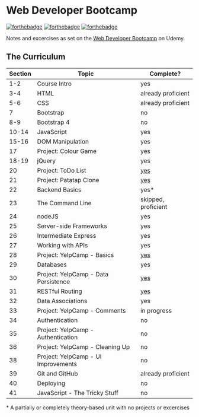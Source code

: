 # Web Developer Bootcamp

[![forthebadge](https://forthebadge.com/images/badges/powered-by-responsibility.svg)](https://forthebadge.com)
[![forthebadge](https://forthebadge.com/images/badges/powered-by-electricity.svg)](https://forthebadge.com)
[![forthebadge](https://forthebadge.com/images/badges/gluten-free.svg)](https://forthebadge.com)

Notes and excercises as set on the
[Web Developer Bootcamp](https://www.udemy.com/the-web-developer-bootcamp) on
Udemy.

## The Curriculum

| **Section** | **Topic**                            | **Complete?**                                          |
| ----------- | ------------------------------------ | ------------------------------------------------------ |
| 1-2         | Course Intro                         | yes                                                    |
| 3-4         | HTML                                 | already proficient                                     |
| 5-6         | CSS                                  | already proficient                                     |
| 7           | Bootstrap                            | no                                                     |
| 8-9         | Bootstrap 4                          | no                                                     |
| 10-14       | JavaScript                           | yes                                                    |
| 15-16       | DOM Manipulation                     | yes                                                    |
| 17          | Project: Colour Game                 | yes                                                    |
| 18-19       | jQuery                               | yes                                                    |
| 20          | Project: ToDo List                   | [yes](https://github.com/by-k4y4k/Simple-jQuery-ToDo)  |
| 21          | Project: Patatap Clone               | [yes](https://github.com/by-k4y4k/Patatap-Clone-Sorta) |
| 22          | Backend Basics                       | yes\*                                                  |
| 23          | The Command Line                     | skipped, proficient                                    |
| 24          | nodeJS                               | yes                                                    |
| 25          | Server-side Frameworks               | yes                                                    |
| 26          | Intermediate Express                 | yes                                                    |
| 27          | Working with APIs                    | yes                                                    |
| 28          | Project: YelpCamp - Basics           | [yes](https://github.com/by-k4y4k/YelpCamp)            |
| 29          | Databases                            | yes                                                    |
| 30          | Project: YelpCamp - Data Persistence | [yes](https://github.com/by-k4y4k/YelpCamp)            |
| 31          | RESTful Routing                      | [yes](https://github.com/by-k4y4k/RESTful-Blog)        |
| 32          | Data Associations                    | yes                                                    |
| 33          | Project: YelpCamp - Comments         | in progress                                            |
| 34          | Authentication                       | no                                                     |
| 35          | Project: YelpCamp - Authentication   | no                                                     |
| 36          | Project: YelpCamp - Cleaning Up      | no                                                     |
| 38          | Project: YelpCamp - UI Improvements  | no                                                     |
| 39          | Git and GitHub                       | already proficient                                     |
| 40          | Deploying                            | no                                                     |
| 41          | JavaScript - The Tricky Stuff        | no                                                     |

\* A partially or completely theory-based unit with no projects or excercises
